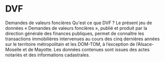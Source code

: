 # DVF
Demandes de valeurs foncières
Qu'est ce que DVF ?
Le présent jeu de données « Demandes de valeurs foncières », publié et produit par la direction générale des finances publiques, permet de connaître les transactions immobilières intervenues au cours des cinq dernières années sur le territoire métropolitain et les DOM-TOM, à l’exception de l’Alsace-Moselle et de Mayotte. Les données contenues sont issues des actes notariés et des informations cadastrales.
